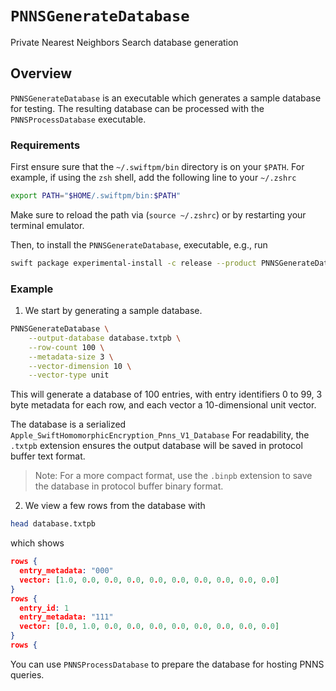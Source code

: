 # ``PNNSGenerateDatabase``

Private Nearest Neighbors Search database generation

## Overview

`PNNSGenerateDatabase` is an executable which generates a sample database for testing.
The resulting database can be processed with the `PNNSProcessDatabase` executable.

### Requirements
First ensure sure that the `~/.swiftpm/bin` directory is on your `$PATH`.
For example, if using the `zsh` shell, add the following line to your `~/.zshrc`
```sh
export PATH="$HOME/.swiftpm/bin:$PATH"
```
Make sure to reload the path via (`source ~/.zshrc`) or by restarting your terminal emulator.

Then, to install the `PNNSGenerateDatabase`, executable, e.g., run
```sh
swift package experimental-install -c release --product PNNSGenerateDatabase
```

### Example

1. We start by generating a sample database.
```sh
PNNSGenerateDatabase \
    --output-database database.txtpb \
    --row-count 100 \
    --metadata-size 3 \
    --vector-dimension 10 \
    --vector-type unit
```

This will generate a database of 100 entries, with entry identifiers 0 to 99, 3 byte metadata for each row, and each vector a 10-dimensional unit vector.

The database is a serialized `Apple_SwiftHomomorphicEncryption_Pnns_V1_Database`
For readability, the `.txtpb` extension ensures the output database will be saved in protocol buffer text format.

> Note: For a more compact format, use the `.binpb` extension to save the database in protocol buffer binary format.

2. We view a few rows from the database with
```sh
head database.txtpb
```
which shows
```json
rows {
  entry_metadata: "000"
  vector: [1.0, 0.0, 0.0, 0.0, 0.0, 0.0, 0.0, 0.0, 0.0, 0.0]
}
rows {
  entry_id: 1
  entry_metadata: "111"
  vector: [0.0, 1.0, 0.0, 0.0, 0.0, 0.0, 0.0, 0.0, 0.0, 0.0]
}
rows {
```

You can use `PNNSProcessDatabase` to prepare the database for hosting PNNS queries.
